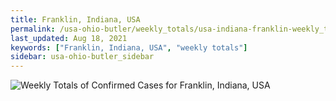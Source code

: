 ```yaml
---
title: Franklin, Indiana, USA
permalink: /usa-ohio-butler/weekly_totals/usa-indiana-franklin-weekly_totals.html
last_updated: Aug 18, 2021
keywords: ["Franklin, Indiana, USA", "weekly totals"]
sidebar: usa-ohio-butler_sidebar
---
```


![Weekly Totals of Confirmed Cases for Franklin, Indiana, USA](/covid_tracker/images/graphs/usa-indiana-franklin-weekly_totals_graph.png)
